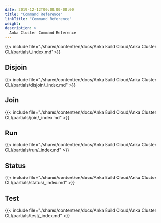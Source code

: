 ```yaml
---
date: 2019-12-12T00:00:00-00:00
title: "Command Reference"
linkTitle: "Command Reference"
weight: 
description: >
  Anka Cluster Command Reference 
---
```


{{< include file="./shared/content/en/docs/Anka Build Cloud/Anka Cluster CLI/partials/_index.md" >}}

## Disjoin
{{< include file="./shared/content/en/docs/Anka Build Cloud/Anka Cluster CLI/partials/disjoin/_index.md" >}}
## Join
{{< include file="./shared/content/en/docs/Anka Build Cloud/Anka Cluster CLI/partials/join/_index.md" >}}
## Run
{{< include file="./shared/content/en/docs/Anka Build Cloud/Anka Cluster CLI/partials/run/_index.md" >}}
## Status
{{< include file="./shared/content/en/docs/Anka Build Cloud/Anka Cluster CLI/partials/status/_index.md" >}}
## Test
{{< include file="./shared/content/en/docs/Anka Build Cloud/Anka Cluster CLI/partials/test/_index.md" >}}
